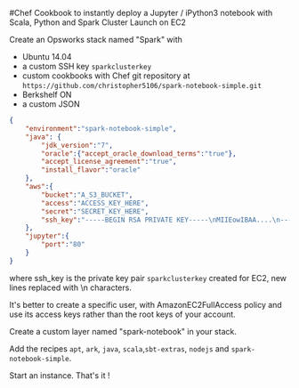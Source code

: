 #Chef Cookbook to instantly deploy a Jupyter / iPython3 notebook with Scala, Python and Spark Cluster Launch on EC2


Create an Opsworks stack named "Spark" with

- Ubuntu 14.04
- a custom SSH key `sparkclusterkey`
- custom cookbooks with Chef git repository at `https://github.com/christopher5106/spark-notebook-simple.git`
- Berkshelf ON
- a custom JSON

```json
{
	"environment":"spark-notebook-simple",
	"java": {
		"jdk_version":"7",
		"oracle":{"accept_oracle_download_terms":"true"},
		"accept_license_agreement":"true",
		"install_flavor":"oracle"
	},
	"aws":{
		"bucket":"A_S3_BUCKET",
		"access":"ACCESS_KEY_HERE",
		"secret":"SECRET_KEY_HERE",
		"ssh_key":"-----BEGIN RSA PRIVATE KEY-----\nMIIEowIBAA....\n-----END RSA PRIVATE KEY-----"
	},
	"jupyter":{
		"port":"80"
	}
}
```
where ssh_key is the private key pair `sparkclusterkey` created for EC2, new lines replaced with \n characters.

It's better to create a specific user, with AmazonEC2FullAccess policy and use its access keys rather than the root keys of your account.

Create a custom layer named "spark-notebook" in your stack.

Add the recipes `apt`, `ark`, `java`, `scala`,`sbt-extras`, `nodejs` and `spark-notebook-simple`.

Start an instance. That's it !
